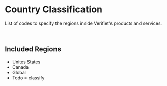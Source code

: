 # Country Classification
List of codes to specify the regions inside Verifiet's products and services.

</br>

## Included Regions

- Unites States 
- Canada
- Global
- Todo = classify
